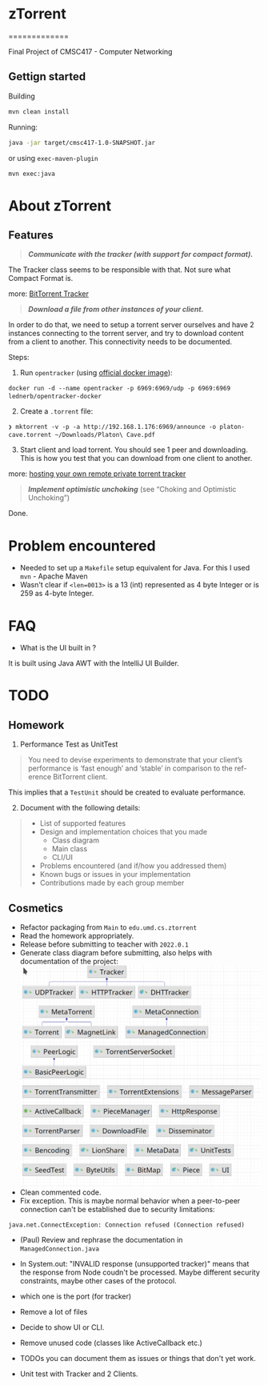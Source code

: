 # zTorrent 
=============

Final Project of CMSC417 - Computer Networking

## Gettign started

Building

```sh
mvn clean install
```

Running:
```sh
java -jar target/cmsc417-1.0-SNAPSHOT.jar
```

or using `exec-maven-plugin`

```sh
mvn exec:java
```

# About zTorrent

## Features

> ***Communicate with the tracker (with support for compact format).*** 

The Tracker class seems to be responsible with that. Not sure what Compact Format is.

more: [BitTorrent Tracker](https://en.wikipedia.org/wiki/BitTorrent_tracker)

> ***Download a file from other instances of your client.***

In order to do that, we need to setup a torrent server ourselves and have 2 instances connecting to the torrent server, and try to download content from a client to another. This connectivity needs to be documented.

Steps:

1. Run `opentracker` (using [official docker image](https://hub.docker.com/r/lednerb/opentracker-docker)):

```shell
docker run -d --name opentracker -p 6969:6969/udp -p 6969:6969 lednerb/opentracker-docker
```

2. Create a `.torrent` file:
```shell
❯ mktorrent -v -p -a http://192.168.1.176:6969/announce -o platon-cave.torrent ~/Downloads/Platon\ Cave.pdf
```

3. Start client and load torrent. You should see 1 peer and downloading. This is how you test that you can download from one client to another.

more: [hosting your own remote private torrent tracker](http://troydm.github.io/blog/2013/04/24/hosting-your-own-remote-private-torrent-tracker/)

> ***Implement optimistic unchoking*** (see “Choking and Optimistic Unchoking”)

Done. 

# Problem encountered

* Needed to set up a `Makefile` setup equivalent for Java. For this I used `mvn` - Apache Maven
* Wasn't clear if `<len=0013>` is a 13 (int) represented as 4 byte Integer or is 259 as 4-byte Integer. 

# FAQ

- What is the UI built in ?

It is built using Java AWT with the IntelliJ UI Builder.

# TODO

## Homework

1. Performance Test as UnitTest

> You need to devise experiments to demonstrate that your client’s performance is ‘fast enough’ and ‘stable’ in comparison to the ref-erence BitTorrent client.

This implies that a `TestUnit` should be created to evaluate performance.

2. Document with the following details:

>
> * List of supported features
> * Design and implementation choices that you made
>   * Class diagram
>   * Main class
>   * CLI/UI
> * Problems encountered (and if/how you addressed them)
> * Known bugs or issues in your implementation
> * Contributions made by each group member

## Cosmetics

* Refactor packaging from `Main` to `edu.umd.cs.ztorrent`
* Read the homework appropriately.
* Release before submitting to teacher with `2022.0.1`
* Generate class diagram before submitting, also helps with documentation of the project:
![class diagram](/docs/images/class-diagram.png "Class diagram")
* Clean commented code.
* Fix exception. This is maybe normal behavior when a peer-to-peer connection can't be established due to security limitations:
```
java.net.ConnectException: Connection refused (Connection refused)
```
* (Paul) Review and rephrase the documentation in `ManagedConnection.java`
* In System.out: "INVALID response (unsupported tracker)" means that the response from Node coudn't be processed. Maybe different security constraints, maybe other cases of the protocol.

* which one is the port (for tracker)
* Remove a lot of files
* Decide to show UI or CLI.
* Remove unused code (classes like ActiveCallback etc.)
* TODOs you can document them as issues or things that don't yet work.
* Unit test with Tracker and 2 Clients.